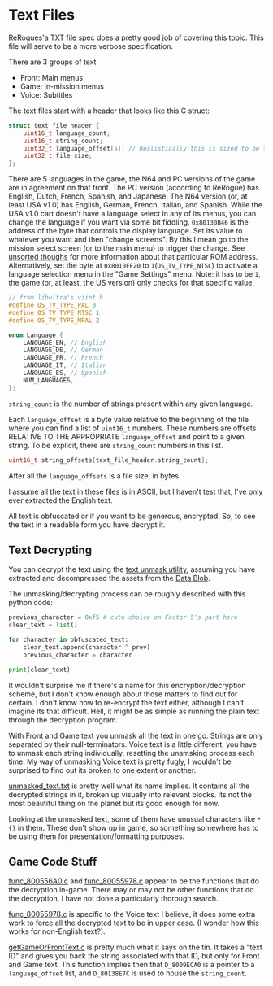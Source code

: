# Text Files

[ReRogues'a TXT file spec](https://github.com/dpethes/rerogue/blob/master/doc/file_txt_spec.txt) does a pretty good job of covering this topic.
This file will serve to be a more verbose specification.

There are 3 groups of text

- Front: Main menus
- Game:  In-mission menus
- Voice: Subtitles

The text files start with a header that looks like this C struct:

```cpp
struct text_file_header {
	uint16_t language_count;
	uint16_t string_count;
	uint32_t language_offset[5]; // Realistically this is sized to be the same as `language_count`, but whatever
	uint32_t file_size;
};
```

There are 5 languages in the game, the N64 and PC versions of the game are in agreement on that front.
The PC version (according to ReRogue) has English, Dutch, French, Spanish, and Japanese.
The N64 version (or, at least USA v1.0) has English, German, French, Italian, and Spanish.
While the USA v1.0 cart doesn't have a language select in any of its menus, you can change the language if you want via some bit fiddling.
`0x80130B46` is the address of the byte that controls the display language.
Set its value to whatever you want and then "change screens".
By this I mean go to the mission select screen (or to the main menu) to trigger the change.
See [unsorted thoughs](/docs/unsorted_thoughts/unsorted_thoughts.md) for more information about that particular ROM address.
Alternatively, set the byte at `0x8010FF20` to `1`(`OS_TV_TYPE_NTSC`) to activate a language selection menu in the "Game Settings" menu.
Note: it has to be `1`, the game (or, at least, the US version) only checks for that specific value.

```cpp
// from libultra's viint.h 
#define OS_TV_TYPE_PAL 0
#define OS_TV_TYPE_NTSC 1
#define OS_TV_TYPE_MPAL 2
```

```cpp
enum Language {
    LANGUAGE_EN, // English
    LANGUAGE_DE, // German
    LANGUAGE_FR, // French
    LANGUAGE_IT, // Italian
    LANGUAGE_ES, // Spanish
    NUM_LANGUAGES,
};
```

`string_count` is the number of strings present within any given language.

Each `language_offset` is a byte value relative to the beginning of the file where you can find a list of `uint16_t` numbers.
These numbers are offsets RELATIVE TO THE APPROPRIATE `language_offset` and point to a given string.
To be explicit, there are `string_count` numbers in this list.

```cpp
uint16_t string_offsets[text_file_header.string_count];
```

After all the `language_offsets` is a file size, in bytes.

I assume all the text in these files is in ASCII, but I haven't test that, I've only ever extracted the English text.

All text is obfuscated or if you want to be generous, encrypted.
So, to see the text in a readable form you have decrypt it.

## Text Decrypting

You can decrypt the text using the [text unmask utility](/docs/text_files/text_unmask.py), assuming you have extracted and decompressed the assets from the [Data Blob](/docs/data_blob/data_blob.md).

The unmasking/decrypting process can be roughly described with this python code:

```python
previous_character = 0xf5 # cute choice on Factor 5's part here
clear_text = list()

for character in obfuscated_text:
	clear_text.append(character ^ prev)
	previous_character = character

print(clear_text)
```

It wouldn't surprise me if there's a name for this encryption/decryption scheme, but I don't know enough about those matters to find out for certain.
I don't know how to re-encrypt the text either, although I can't imagine its that difficult.
Hell, it might be as simple as running the plain text through the decryption program.

With Front and Game text you unmask all the text in one go.
Strings are only separated by their null-terminators.
Voice text is a little different; you have to unmask each string individually, resetting the unamsking process each time.
My way of unmasking Voice text is pretty fugly, I wouldn't be surprised to find out its broken to one extent or another.

[unmasked_text.txt](/docs/text_files/unmasked_text.txt) is pretty well what its name implies.
It contains all the decrypted strings in it, broken up visually into relevant blocks.
Its not the most beautiful thing on the planet but its good enough for now.

Looking at the unmasked text, some of them have unusual characters like `*{}` in them.
These don't show up in game, so something somewhere has to be using them for presentation/formatting purposes.

## Game Code Stuff

[func_800556A0.c](/docs/text_files/func_800556A0.c) and [func_80055978.c](/docs/text_files/func_80055978.c) appear to be the functions that do the decryption in-game.
There may or may not be other functions that do the decryption, I have not done a particularly thorough search.

[func_80055978.c](/docs/text_files/func_80055978.c) is specific to the Voice text I believe, it does some extra work to force all the decrypted text to be in upper case. (I wonder how this works for non-English text?).

[getGameOrFrontText.c](/docs/text_files/getGameOrFrontText.c) is pretty much what it says on the tin.
It takes a "text ID" and gives you back the string associated with that ID, but only for Front and Game text.
This function implies then that `D_8009ECA0` is a pointer to a `language_offset` list, and `D_80138E7C` is used to house the `string_count`.
